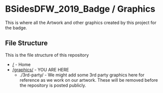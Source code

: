 # BSidesDFW_2019_Badge / Graphics

This is where all the Artwork and other graphics created by this project for the badge.

## File Structure

This is the file structure of this repository

* [/](../) - Home
* [/graphics/](./graphics/) - YOU ARE HERE
  * ./3rd-party/ - We might add some 3rd party graphics here for reference as we work on our artwork. These will be removed before the repository is posted publicly.
